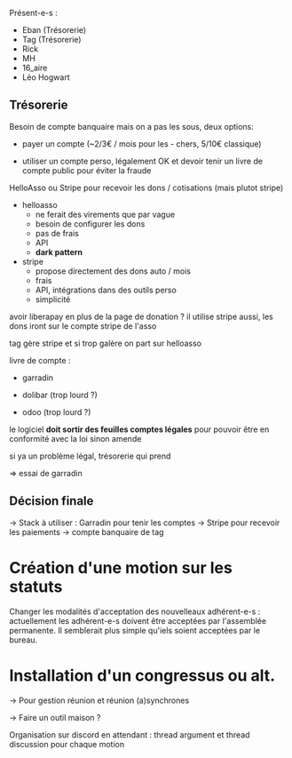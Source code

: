 Présent-e-s : 

   * Eban (Trésorerie)
   * Tag (Trésorerie)
   * Rick
   * MH
   * 16\_aire
   * Léo Hogwart


## Trésorerie



Besoin de compte banquaire mais on a pas les sous, deux options:

* payer un compte (~2/3€ / mois pour les - chers, 5/10€ classique)

* utiliser un compte perso, légalement OK et devoir tenir un livre de compte public pour éviter la fraude



HelloAsso ou Stripe pour recevoir les dons / cotisations (mais plutot stripe)



   * helloasso
       * ne ferait des virements que par vague
       * besoin de configurer les dons
       * pas de frais
       * API
       * **dark pattern**
   * stripe
       * propose directement des dons auto / mois
       * frais
       * API, intégrations dans des outils perso
       * simplicité

avoir liberapay en plus de la page de donation ? il utilise stripe aussi, les dons iront sur le compte stripe de l'asso



tag gère stripe et si trop galère on part sur helloasso



livre de compte :

* garradin

* dolibar (trop lourd ?)

* odoo (trop lourd ?)



le logiciel **doit sortir des feuilles comptes légales** pour pouvoir être en conformité avec la loi sinon amende

si ya un problème légal, trésorerie qui prend

=> essai de garradin

## Décision finale

-> Stack à utiliser : Garradin pour tenir les comptes -> Stripe pour recevoir les paiements -> compte banquaire de tag



# Création d'une motion sur les statuts

Changer les modalités d'acceptation des nouvelleaux adhérent-e-s : actuellement les adhérent-e-s doivent être acceptées par l'assemblée permanente. Il semblerait plus simple qu'iels soient acceptées par le bureau.



# Installation d'un congressus ou alt.



-> Pour gestion réunion et réunion (a)synchrones

-> Faire un outil maison ?



Organisation sur discord en attendant : thread argument et thread discussion pour chaque motion


